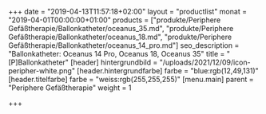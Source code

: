 +++
date = "2019-04-13T11:57:18+02:00"
layout = "productlist"
monat = "2019-04-01T00:00:00+01:00"
products = ["produkte/Periphere Gefäßtherapie/Ballonkatheter/oceanus_35.md", "produkte/Periphere Gefäßtherapie/Ballonkatheter/oceanus_18.md", "produkte/Periphere Gefäßtherapie/Ballonkatheter/oceanus_14_pro.md"]
seo_description = "Ballonkatheter: Oceanus 14 Pro, Oceanus 18, Oceanus 35"
title = "[P]Ballonkatheter"
[header]
hintergrundbild = "/uploads/2021/12/09/icon-peripher-white.png"
[header.hintergrundfarbe]
farbe = "blue:rgb(12,49,131)"
[header.titelfarbe]
farbe = "weiss:rgb(255,255,255)"
[menu.main]
parent = "Periphere Gefäßtherapie"
weight = 1

+++
